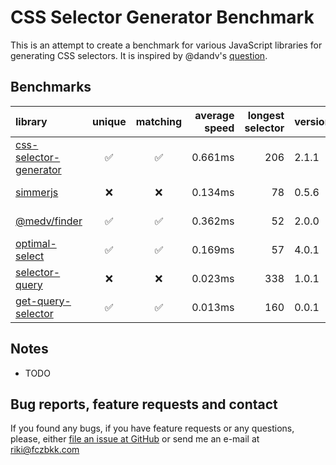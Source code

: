 # CSS Selector Generator Benchmark

This is an attempt to create a benchmark for various JavaScript libraries for generating CSS selectors. It is inspired by @dandv's [question](https://github.com/fczbkk/css-selector-generator/issues/2).

## Benchmarks

| library                                                                     | unique | matching | average speed | longest selector | version | last update |
| :-------------------------------------------------------------------------- | :----: | :------: | ------------: | ---------------: | :------ | :---------- |
| [css-selector-generator](https://github.com/fczbkk/css-selector-generator/) |    ✅   |     ✅    |       0.661ms |              206 | 2.1.1   | 2020-6-18   |
| [simmerjs](https://github.com/gmmorris/simmerjs#readme)                     |    ❌   |     ❌    |       0.134ms |               78 | 0.5.6   | 2017-6-27   |
| [@medv/finder](https://github.com/antonmedv/finder)                         |    ✅   |     ✅    |       0.362ms |               52 | 2.0.0   | 2020-5-23   |
| [optimal-select](https://github.com/Autarc/optimal-select)                  |    ✅   |     ✅    |       0.169ms |               57 | 4.0.1   | 2017-1-7    |
| [selector-query](https://github.com/olivierrr/selector-query)               |    ❌   |     ❌    |       0.023ms |              338 | 1.0.1   | 2015-2-4    |
| [get-query-selector](https://github.com/thomaspeklak/get-query-selector)    |    ✅   |     ✅    |       0.013ms |              160 | 0.0.1   | 2013-11-11  |

## Notes

-   TODO

## Bug reports, feature requests and contact

If you found any bugs, if you have feature requests or any questions, please, either [file an issue at GitHub](https://github.com/fczbkk/css-selector-generator-benchmark/issues) or send me an e-mail at [riki@fczbkk.com](mailto:riki@fczbkk.com?subject=CSSSelectorGeneratorBenchmark)
